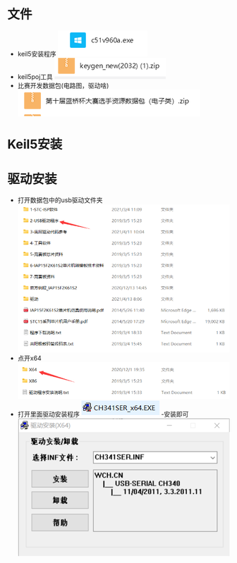 # 文件
- keil5安装程序 
![keil5](img/keil5.png) 
- keil5poj工具
![pj](img/pj.png)
- 比赛开发数据包(电路图，驱动啥) 
![qd](img/qd.png) 
# Keil5安装




# 驱动安装
- 打开数据包中的usb驱动文件夹
![qd1](img/qd1.png)
- 点开x64
![qd2](img/qd2.png)
- 打开里面驱动安装程序
![qd3](img/qd3.png)
-安装即可
![qd4](img/qd4.png)